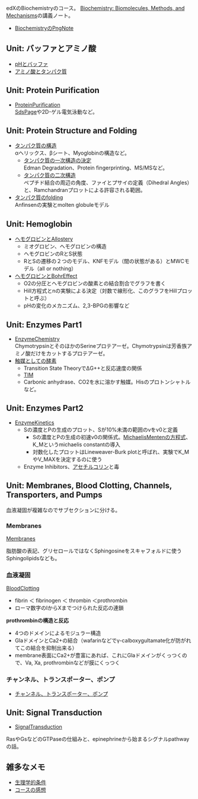 edXのBiochemistryのコース。
[Biochemistry: Biomolecules, Methods, and Mechanisms](https://www.edx.org/course/biochemistry-biomolecules-methods-and-mechanisms-course-v1mitx705x3t2021)の講義ノート。

- [BiochemistryのPngNote](https://karino2.github.io/ImageGallery/Biochemistry705x.html)

## Unit: バッファとアミノ酸

- [pHとバッファ](pHとバッファ.md)
- [アミノ酸とタンパク質](アミノ酸とタンパク質.md)

## Unit: Protein Purification

- [ProteinPurification](ProteinPurification.md)  
[SdsPage](SdsPage.md)や2D-ゲル電気泳動など。

## Unit: Protein Structure and Folding

- [タンパク質の構造](タンパク質の構造.md)  
αヘリックス、βシート、Myoglobinの構造など。
  - [タンパク質の一次構造の決定](タンパク質の一次構造の決定.md)  
Edman Degradation、Protein fingerprinting、MS/MSなど。
  - [タンパク質の二次構造](タンパク質の二次構造.md)  
ペプチド結合の周辺の角度、ファイとプサイの定義（Dihedral Angles）と、Ramchandranプロットによる許容される範囲。
- [タンパク質のfolding](タンパク質のfolding.md)  
Anfinsenの実験とmolten globuleモデル

## Unit: Hemoglobin

- [ヘモグロビンとAllostery](ヘモグロビンとAllostery.md)
  - ミオグロビン、ヘモグロビンの構造
  - ヘモグロビンのRとS状態
  - RとSの遷移の２つのモデル、KNFモデル（間の状態がある）とMWCモデル（all or nothing）
- [ヘモグロビンとBohrEffect](ヘモグロビンとBohrEffect.md)
   - O2の分圧とヘモグロビンの酸素との結合割合でグラフを書く
   - Hill方程式とnの実験による決定（対数で線形化、このグラフをHillプロットと呼ぶ）
   - pHの変化のメカニズム、2,3-BPGの影響など

## Unit: Enzymes Part1

- [EnzymeChemistry](EnzymeChemistry.md)  
ChymotrypsinとそのほかのSerineプロテアーゼ。Chymotrypsinは芳香族アミノ酸だけをカットするプロテアーゼ。
- [触媒としての酵素](触媒としての酵素.md)
   - Transition State TheoryでΔG++と反応速度の関係
   - [TIM](TIM.md)
   - Carbonic anhydrase、CO2を水に溶かす触媒。Hisのプロトンシャトルなど。

## Unit: Enzymes Part2

- [EnzymeKinetics](EnzymeKinetics.md)
  - Sの濃度とPの生成のプロット、Sが10%未満の範囲のvをv0と定義
     - Sの濃度とPの生成の初速v0の関係式。[MichaelisMentenの方程式](MichaelisMentenの方程式.md)、K_Mというmichaelis constantの導入
     - 対数化したプロットはLineweaver-Burk plotと呼ばれ、実験でK_MやV_MAXを決定するのに使う
  - Enzyme Inhibitors、[アセチルコリン](アセチルコリン.md)と毒

## Unit: Membranes, Blood Clotting, Channels, Transporters, and Pumps

血液凝固が複雑なのでサブセクションに分ける。

### Membranes

[Membranes](Membranes.md) 

脂肪酸の表記、グリセロールではなくSphingosineをスキャフォルドに使うSphingolipidsなども。

### 血液凝固

[BloodClotting](BloodClotting.md)

- fibrin ＜ fibrinogen ＜ thrombin ＜prothrombin
- ローマ数字のIからXまでつけられた反応の連鎖

**prothrombinの構造と反応**

- 4つのドメインによるモジュラー構造
- GlaドメインとCa2+の結合（wafarinなどでγ-calboxygultamate化が防がれてこの結合を抑制出来る）
- membrane表面にCa2+が豊富にあれば、これにGlaドメインがくっつくので、Va, Xa, prothrombinなどが膜にくっつく

### チャンネル、トランスポーター、ポンプ

- [チャンネル、トランスポーター、ポンプ](チャンネル、トランスポーター、ポンプ.md)

## Unit: Signal Transduction

- [SignalTransduction](SignalTransduction.md)

RasやGsなどのGTPaseの仕組みと、epinephrineから始まるシグナルpathwayの話。

## 雑多なメモ

- [生理学的条件](生理学的条件.md)
- [コースの感想](コースの感想.md)
